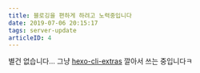 ```yaml
---
title: 블로깅을 편하게 하려고 노력중입니다
date: 2019-07-06 20:15:17
tags: server-update
articleID: 4
---
```


별건 없습니다... 그냥 [hexo-cli-extras](https://github.com/greg-js/hexo-cli-extras) 깔아서 쓰는 중입니다ㅋ
